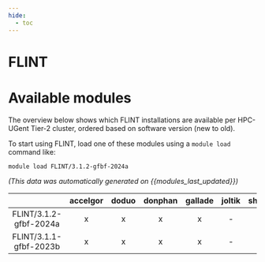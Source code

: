 ```yaml
---
hide:
  - toc
---
```


FLINT
=====

# Available modules


The overview below shows which FLINT installations are available per HPC-UGent Tier-2 cluster, ordered based on software version (new to old).

To start using FLINT, load one of these modules using a `module load` command like:

```shell
module load FLINT/3.1.2-gfbf-2024a
```

*(This data was automatically generated on {{modules_last_updated}})*  

| |accelgor|doduo|donphan|gallade|joltik|shinx|skitty|
| :---: | :---: | :---: | :---: | :---: | :---: | :---: | :---: |
|FLINT/3.1.2-gfbf-2024a|x|x|x|x|-|x|x|
|FLINT/3.1.1-gfbf-2023b|x|x|x|x|-|x|x|
